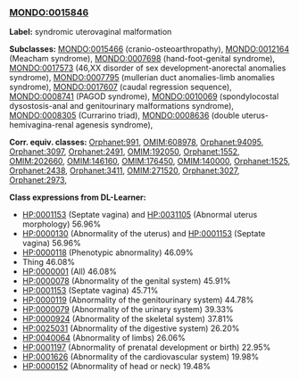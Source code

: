 
### [MONDO:0015846](http://purl.obolibrary.org/obo/MONDO_0015846)
**Label:** syndromic uterovaginal malformation

**Subclasses:** [MONDO:0015466](http://purl.obolibrary.org/obo/MONDO_0015466) (cranio-osteoarthropathy), [MONDO:0012164](http://purl.obolibrary.org/obo/MONDO_0012164) (Meacham syndrome), [MONDO:0007698](http://purl.obolibrary.org/obo/MONDO_0007698) (hand-foot-genital syndrome), [MONDO:0017573](http://purl.obolibrary.org/obo/MONDO_0017573) (46,XX disorder of sex development-anorectal anomalies syndrome), [MONDO:0007795](http://purl.obolibrary.org/obo/MONDO_0007795) (mullerian duct anomalies-limb anomalies syndrome), [MONDO:0017607](http://purl.obolibrary.org/obo/MONDO_0017607) (caudal regression sequence), [MONDO:0008741](http://purl.obolibrary.org/obo/MONDO_0008741) (PAGOD syndrome), [MONDO:0010069](http://purl.obolibrary.org/obo/MONDO_0010069) (spondylocostal dysostosis-anal and genitourinary malformations syndrome), [MONDO:0008305](http://purl.obolibrary.org/obo/MONDO_0008305) (Currarino triad), [MONDO:0008636](http://purl.obolibrary.org/obo/MONDO_0008636) (double uterus-hemivagina-renal agenesis syndrome), 

**Corr. equiv. classes:** [Orphanet:991](http://www.orpha.net/ORDO/Orphanet_991), [OMIM:608978](http://purl.obolibrary.org/obo/OMIM_608978), [Orphanet:94095](http://www.orpha.net/ORDO/Orphanet_94095), [Orphanet:3097](http://www.orpha.net/ORDO/Orphanet_3097), [Orphanet:2491](http://www.orpha.net/ORDO/Orphanet_2491), [OMIM:192050](http://purl.obolibrary.org/obo/OMIM_192050), [Orphanet:1552](http://www.orpha.net/ORDO/Orphanet_1552), [OMIM:202660](http://purl.obolibrary.org/obo/OMIM_202660), [OMIM:146160](http://purl.obolibrary.org/obo/OMIM_146160), [OMIM:176450](http://purl.obolibrary.org/obo/OMIM_176450), [OMIM:140000](http://purl.obolibrary.org/obo/OMIM_140000), [Orphanet:1525](http://www.orpha.net/ORDO/Orphanet_1525), [Orphanet:2438](http://www.orpha.net/ORDO/Orphanet_2438), [Orphanet:3411](http://www.orpha.net/ORDO/Orphanet_3411), [OMIM:271520](http://purl.obolibrary.org/obo/OMIM_271520), [Orphanet:3027](http://www.orpha.net/ORDO/Orphanet_3027), [Orphanet:2973](http://www.orpha.net/ORDO/Orphanet_2973), 

**Class expressions from DL-Learner:**

- [HP:0001153](http://purl.obolibrary.org/obo/HP_0001153) (Septate vagina) and [HP:0031105](http://purl.obolibrary.org/obo/HP_0031105) (Abnormal uterus morphology) 56.96%
- [HP:0000130](http://purl.obolibrary.org/obo/HP_0000130) (Abnormality of the uterus) and [HP:0001153](http://purl.obolibrary.org/obo/HP_0001153) (Septate vagina) 56.96%
- [HP:0000118](http://purl.obolibrary.org/obo/HP_0000118) (Phenotypic abnormality) 46.09%
- Thing 46.08%
- [HP:0000001](http://purl.obolibrary.org/obo/HP_0000001) (All) 46.08%
- [HP:0000078](http://purl.obolibrary.org/obo/HP_0000078) (Abnormality of the genital system) 45.91%
- [HP:0001153](http://purl.obolibrary.org/obo/HP_0001153) (Septate vagina) 45.71%
- [HP:0000119](http://purl.obolibrary.org/obo/HP_0000119) (Abnormality of the genitourinary system) 44.78%
- [HP:0000079](http://purl.obolibrary.org/obo/HP_0000079) (Abnormality of the urinary system) 39.33%
- [HP:0000924](http://purl.obolibrary.org/obo/HP_0000924) (Abnormality of the skeletal system) 37.81%
- [HP:0025031](http://purl.obolibrary.org/obo/HP_0025031) (Abnormality of the digestive system) 26.20%
- [HP:0040064](http://purl.obolibrary.org/obo/HP_0040064) (Abnormality of limbs) 26.06%
- [HP:0001197](http://purl.obolibrary.org/obo/HP_0001197) (Abnormality of prenatal development or birth) 22.95%
- [HP:0001626](http://purl.obolibrary.org/obo/HP_0001626) (Abnormality of the cardiovascular system) 19.98%
- [HP:0000152](http://purl.obolibrary.org/obo/HP_0000152) (Abnormality of head or neck) 19.48%



